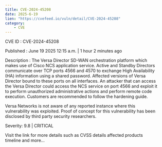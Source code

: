```yaml
---
title: CVE-2024-45208
date: 2025-6-19
lien: "https://cvefeed.io/vuln/detail/CVE-2024-45208"
category:
    - CVE
---
```


CVE ID : CVE-2024-45208

Published :  June 19
2025
12:15 a.m. | 1 hour
2 minutes ago

Description : The Versa Director SD-WAN orchestration platform which makes use of Cisco NCS application service. Active and Standby Directors communicate over TCP ports 4566 and 4570 to exchange High Availability (HA) information using a shared password. Affected versions of Versa Director bound to these ports on all interfaces. An attacker that can access the Versa Director could access the NCS service on port 4566 and exploit it to perform unauthorized administrative actions and perform remote code execution. Customers are recommended to follow the hardening guide.

Versa Networks is not aware of any reported instance where this vulnerability was exploited. Proof of concept for this vulnerability has been disclosed by third party security researchers.

Severity: 9.8 | CRITICAL

Visit the link for more details
such as CVSS details
affected products
timeline
and more...
